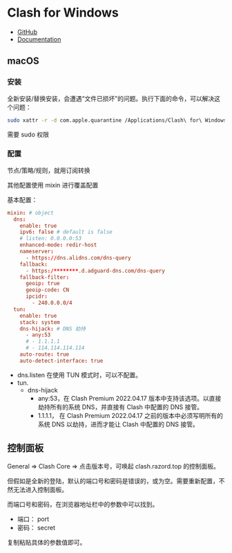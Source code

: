 # Clash for Windows

- [GitHub](https://github.com/Fndroid/clash_for_windows_pkg)
- [Documentation](https://docs.cfw.lbyczf.com/)


## macOS

### 安装

全新安装/替换安装，会遭遇“文件已损坏”的问题。执行下面的命令，可以解决这个问题：

```bash
sudo xattr -r -d com.apple.quarantine /Applications/Clash\ for\ Windows.app
```

需要 sudo 权限

### 配置

节点/策略/规则，就用订阅转换

其他配置使用 mixin 进行覆盖配置

基本配置：

```conf
mixin: # object
  dns:
    enable: true
    ipv6: false # default is false
    # listen: 0.0.0.0:53
    enhanced-mode: redir-host
    nameserver:
      - https://dns.alidns.com/dns-query
    fallback:
      - https:/********.d.adguard-dns.com/dns-query
    fallback-filter:
      geoip: true
      geoip-code: CN
      ipcidr:
        - 240.0.0.0/4
  tun:
    enable: true
    stack: system
    dns-hijack: # DNS 劫持
      - any:53
      # - 1.1.1.1
      # - 114.114.114.114
    auto-route: true
    auto-detect-interface: true

```

- dns.listen 在使用 TUN 模式时，可以不配置。
- tun.
  - dns-hijack
    - any:53，在 Clash Premium 2022.04.17 版本中支持该选项。以直接劫持所有的系统 DNS，并直接有 Clash 中配置的 DNS 接管。
    - 1.1.1.1， 在 Clash Premium 2022.04.17 之前的版本中必须写明所有的系统 DNS 以劫持，进而才能让 Clash 中配置的 DNS 接管。

## 控制面板

General => Clash Core => 点击版本号，可唤起 clash.razord.top 的控制面板。

但假如是全新的登陆，默认的端口号和密码是错误的，或为空。需要重新配置，不然无法进入控制面板。

而端口号和密码，在浏览器地址栏中的参数中可以找到。

- 端口： port
- 密码： secret

复制粘贴具体的参数值即可。